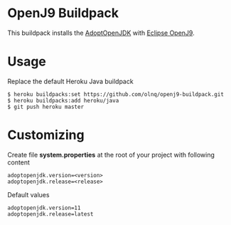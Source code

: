 # OpenJ9 Buildpack

This buildpack installs the [AdoptOpenJDK](https://adoptopenjdk.net) with [Eclipse OpenJ9](https://www.eclipse.org/openj9/).

# Usage
Replace the default Heroku Java buildpack

```
$ heroku buildpacks:set https://github.com/olnq/openj9-buildpack.git 
$ heroku buildpacks:add heroku/java  
$ git push heroku master
```

# Customizing

Create file
**system.properties**
at the root of your project with following content

```
adoptopenjdk.version=<version>  
adoptopenjdk.release=<release>
```  

Default  values  

```
adoptopenjdk.version=11 
adoptopenjdk.release=latest
```  
